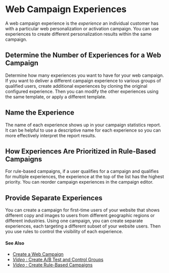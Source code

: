 

# Web Campaign Experiences

A web campaign experience is the _experience_ an individual customer has with
a particular web personalization or activation campaign. You can use
experiences to create different personalization results within the same
campaign.

## Determine the Number of Experiences for a Web Campaign

Determine how many experiences you want to have for your web campaign. If you
want to deliver a different campaign experience to various groups of qualified
users, create additional experiences by cloning the original configured
experience. Then you can modify the other experiences using the same template,
or apply a different template.

## Name the Experience

The name of each experience shows up in your campaign statistics report. It
can be helpful to use a descriptive name for each experience so you can more
effectively interpret the report results.

## How Experiences Are Prioritized in Rule-Based Campaigns

For rule-based campaigns, if a user qualifies for a campaign and qualifies for
multiple experiences, the experience at the top of the list has the highest
priority. You can reorder campaign experiences in the campaign editor.

## Provide Separate Experiences

You can create a campaign for first-time users of your website that shows
different copy and images to users from different geographic regions or
different industries. Using one campaign, you can create separate experiences,
each targeting a different subset of your website users. Then you use rules to
control the visibility of each experience.

#### See Also

  * [Create a Web Campaign](https://help.salesforce.com/s/articleView?id=sf.mc_pers_web_campaign_create.htm&language=en_US&type=5 "Using a web campaign, you can personalize various aspects of your website for your users based on their behavior, affinities, preferences, location, or other qualifying criteria. You can create web campaigns from templates in your dataset. The templates provide a framework that defines the campaign placement, copy and creative locations, and general campaign design.")
  * [ _Video_ : Create A/B Test and Control Groups](https://www.youtube.com/watch?v=-hKk5LufJ0E)
  * [ _Video_ : Create Rule-Based Campaigns](https://www.youtube.com/watch?v=7frznbLswhk)


